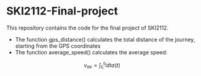 # SKI2112-Final-project
This repository contains the code for the final project of SKI2112.


<ul>
 <li>The function gps_distance() calculates the total distance of the journey, starting from the GPS coordinates</li> 
  <li>The function average_speed() calculates the average speed:</li>
 </ul>

  ```math
v_{av}=\int^{t_f}_{t_i}dt a(t)
```

